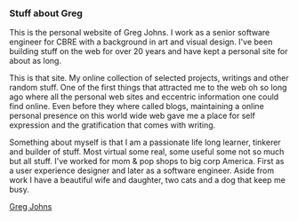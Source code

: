 ### Stuff about Greg

This is the personal website of Greg Johns. I work as a senior software engineer for CBRE with a background in art and visual design. I've been building stuff on the web for over 20 years and have kept a personal site for about as long. 

This is that site. My online collection of selected projects, writings and other random stuff. One of the first things that attracted me to the web oh so long ago where all the personal web sites and eccentric information one could find online. Even before they where called blogs, maintaining a online personal presence on this world wide web gave me a place for self expression and the gratification that comes with writing. 

Something about myself is that I am a passionate life long learner, tinkerer and builder of stuff. Most virtual some real, some useful some not so much but all stuff. I've worked for mom & pop shops to big corp America. First as a user experience designer and later as a software engineer. Aside from work I have a beautiful wife and daughter, two cats and a dog that keep me busy. 

[Greg Johns](https://greg-johns.vercel.app/)


